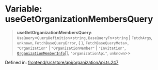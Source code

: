 # Variable: useGetOrganizationMembersQuery

> **useGetOrganizationMembersQuery**: `UseQuery`\<`QueryDefinition`\<`string`, `BaseQueryFn`\<`string` \| `FetchArgs`, `unknown`, `FetchBaseQueryError`, \{ \}, `FetchBaseQueryMeta`\>, `"Organization"` \| `"OrganizationMember"` \| `"Invitation"`, [`OrganizationMemberInfo`](../type-aliases/OrganizationMemberInfo.md)[], `"organizationApi"`, `unknown`\>\>

Defined in: [frontend/src/store/api/organizationApi.ts:247](https://github.com/lsendel/sass/blob/ca8b2b87627589617e0de57047e1f50d53e78078/frontend/src/store/api/organizationApi.ts#L247)
